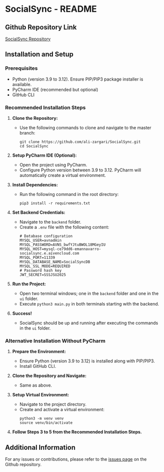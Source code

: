 # SocialSync - README

## Github Repository Link
[SocialSync Repository](https://github.com/ali-zargari/SocialSync)

## Installation and Setup

### Prerequisites
- Python (version 3.9 to 3.12). Ensure PIP/PIP3 package installer is available.
- PyCharm IDE (recommended but optional)
- GitHub CLI

### Recommended Installation Steps

1. **Clone the Repository:**
   - Use the following commands to clone and navigate to the master branch:
     ```
     git clone https://github.com/ali-zargari/SocialSync.git
     cd SocialSync
     ```

2. **Setup PyCharm IDE (Optional):**
   - Open the project using PyCharm.
   - Configure Python version between 3.9 to 3.12. PyCharm will automatically create a virtual environment.

3. **Install Dependencies:**
   - Run the following command in the root directory:
     ```
     pip3 install -r requirements.txt
     ```

4. **Set Backend Credentials:**
   - Navigate to the `backend` folder.
   - Create a `.env` file with the following content:
     ```
     # Database configuration
     MYSQL_USER=avnadmin
     MYSQL_PASSWORD=AVNS_bwfYJtuBWOL18MGeyIU
     MYSQL_HOST=mysql-ce79dd6-emannavarro-socialsync.e.aivencloud.com
     MYSQL_PORT=11339
     MYSQL_DATABASE_NAME=SocialSyncDB
     MYSQL_SSL_MODE=REQUIRED
     # Password hash key
     JWT_SECRET=SSSJSU2025
     ```

5. **Run the Project:**
   - Open two terminal windows; one in the `backend` folder and one in the `ui` folder.
   - Execute `python3 main.py` in both terminals starting with the backend.

6. **Success!**
   - SocialSync should be up and running after executing the commands in the `ui` folder.

### Alternative Installation Without PyCharm

1. **Prepare the Environment:**
   - Ensure Python (version 3.9 to 3.12) is installed along with PIP/PIP3.
   - Install GitHub CLI.

2. **Clone the Repository and Navigate:**
   - Same as above.

3. **Setup Virtual Environment:**
   - Navigate to the project directory.
   - Create and activate a virtual environment:
     ```
     python3 -m venv venv
     source venv/bin/activate
     ```

4. **Follow Steps 3 to 5 from the Recommended Installation Steps.**

## Additional Information
For any issues or contributions, please refer to the [issues page](https://github.com/ali-zargari/SocialSync/issues) on the Github repository.
